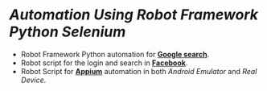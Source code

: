# *Automation Using Robot Framework Python Selenium*
* Robot Framework Python automation for [**Google search**](https://www.google.com/).
* Robot script for the login and search in [**Facebook**](https://www.facebook.com/).
* Robot Script for [**Appium**](http://appium.io/) automation in both _Android Emulator_ and _Real Device_. 

